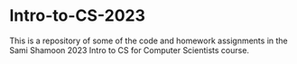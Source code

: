 # Intro-to-CS-2023
This is a repository of some of the code and homework assignments in the Sami Shamoon 2023 Intro to CS for Computer Scientists course.
